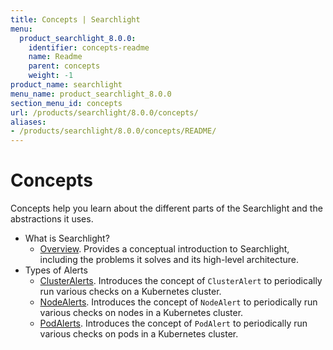 ```yaml
---
title: Concepts | Searchlight
menu:
  product_searchlight_8.0.0:
    identifier: concepts-readme
    name: Readme
    parent: concepts
    weight: -1
product_name: searchlight
menu_name: product_searchlight_8.0.0
section_menu_id: concepts
url: /products/searchlight/8.0.0/concepts/
aliases:
- /products/searchlight/8.0.0/concepts/README/
---
```


# Concepts

Concepts help you learn about the different parts of the Searchlight and the abstractions it uses.

- What is Searchlight?
  - [Overview](/products/searchlight/8.0.0/concepts/what-is-searhclight/overview). Provides a conceptual introduction to Searchlight, including the problems it solves and its high-level architecture.
- Types of Alerts
  - [ClusterAlerts](/products/searchlight/8.0.0/concepts/alert-types/cluster-alert). Introduces the concept of `ClusterAlert` to periodically run various checks on a Kubernetes cluster.
  - [NodeAlerts](/products/searchlight/8.0.0/concepts/alert-types/node-alert). Introduces the concept of `NodeAlert` to periodically run various checks on nodes in a Kubernetes cluster.
  - [PodAlerts](/products/searchlight/8.0.0/concepts/alert-types/pod-alert). Introduces the concept of `PodAlert` to periodically run various checks on pods in a Kubernetes cluster.
